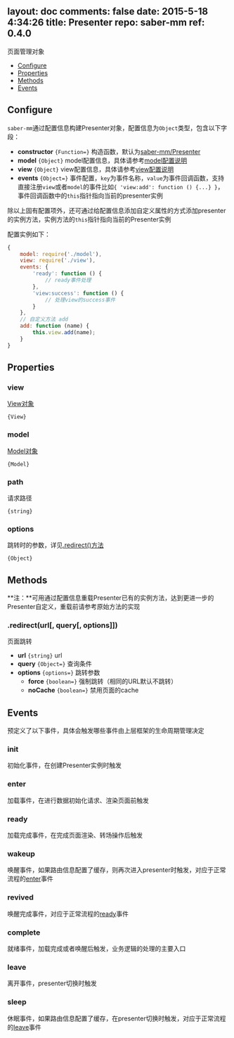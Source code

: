 layout: doc
comments: false
date: 2015-5-18 4:34:26
title: Presenter
repo: saber-mm
ref: 0.4.0
---

页面管理对象

* [Configure](#configure)
* [Properties](#properties)
* [Methods](#methods)
* [Events](#events)

## Configure

`saber-mm`通过配置信息构建Presenter对象，配置信息为`Object`类型，包含以下字段：

* **constructor** `{Function=}` 构造函数，默认为[saber-mm/Presenter](../src/Presenter.js)
* **model** `{Object}` model配置信息，具体请参考[model配置说明](model.md#configure)
* **view** `{Object}` view配置信息，具体请参考[view配置说明](view.md#configure)
* **events** `{Object=}` 事件配置，`key`为事件名称，`value`为事件回调函数，支持直接注册`view`或者`model`的事件比如`{ 'view:add': function () {...} }`，事件回调函数中的`this`指针指向当前的presenter实例

除以上固有配置项外，还可通过给配置信息添加自定义属性的方式添加presenter的实例方法，实例方法的`this`指针指向当前的Presenter实例

配置实例如下：

```js
{
    model: require('./model'),
    view: require('./view'),
    events: {
        'ready': function () {
            // ready事件处理
        },
        'view:success': function () {
            // 处理view的success事件
        }
    },
    // 自定义方法 add
    add: function (name) {
        this.view.add(name);
    }
}
```

## Properties

### view

[View对象](view.html)

`{View}`

### model

[Model对象](model.html)

`{Model}`

### path

请求路径

`{string}`

### options

跳转时的参数，详见[.redirect()方法](#redirecturl-query-options)

`{Object}`

## Methods

**注：**可用通过配置信息重载Presenter已有的实例方法，达到更进一步的Presenter自定义，重载前请参考原始方法的实现

### .redirect(url[, query[, options]])

页面跳转

* **url** `{string}` url
* **query** `{Object=}` 查询条件
* **options** `{options=}` 跳转参数
    * **force** `{boolean=}` 强制跳转（相同的URL默认不跳转）
    * **noCache** `{boolean=}` 禁用页面的cache

## Events

预定义了以下事件，具体会触发哪些事件由上层框架的生命周期管理决定

### init

初始化事件，在创建Presenter实例时触发

### enter

加载事件，在进行数据初始化请求、渲染页面前触发

### ready

加载完成事件，在完成页面渲染、转场操作后触发

### wakeup

唤醒事件，如果路由信息配置了缓存，则再次进入presenter时触发，对应于正常流程的[enter](#enter)事件

### revived

唤醒完成事件，对应于正常流程的[ready](#ready)事件

### complete

就绪事件，加载完成或者唤醒后触发，业务逻辑的处理的主要入口

### leave

离开事件，presenter切换时触发

### sleep

休眠事件，如果路由信息配置了缓存，在presenter切换时触发，对应于正常流程的[leave](#leave)事件